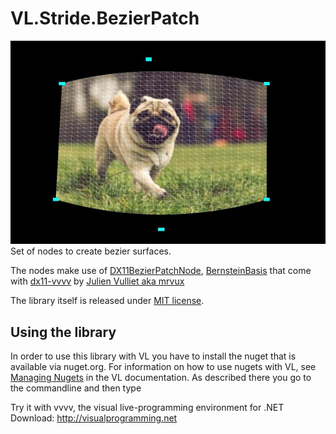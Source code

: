 # VL.Stride.BezierPatch
![splash](https://github.com/antokhio/VL.Stride.BezierPatch/blob/main/lib/assets/splash.jpg)
Set of nodes to create bezier surfaces.

The nodes make use of [DX11BezierPatchNode](https://github.com/mrvux/dx11-vvvv/blob/master/Nodes/VVVV.DX11.Nodes/Nodes/Geometry/Primitives/DX11BezierPatchNode.cs), [BernsteinBasis](https://github.com/mrvux/FeralTic/blob/master/Core/Core/Maths/BernsteinBasis.cs) that come with [dx11-vvvv](https://github.com/mrvux/dx11-vvvv) by [Julien Vulliet aka mrvux](https://github.com/mrvux)

The library itself is released under [MIT license](https://github.com/antokhio/VL.Stride.BezierPatch/blob/master/LICENSE).

## Using the library
In order to use this library with VL you have to install the nuget that is available via nuget.org. For information on how to use nugets with VL, see [Managing Nugets](https://thegraybook.vvvv.org/reference/hde/managing-nugets.html) in the VL documentation. As described there you go to the commandline and then type

Try it with vvvv, the visual live-programming environment for .NET  
Download: http://visualprogramming.net
